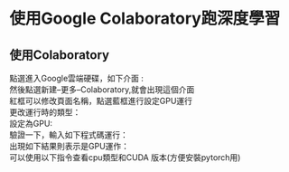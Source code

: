 #  使用Google Colaboratory跑深度學習
## 使用Colaboratory
點選進入Google雲端硬碟，如下介面 :  
然後點選新建–更多–Colaboratory,就會出現這個介面  
紅框可以修改頁面名稱，點選藍框進行設定GPU運行  
更改運行時的類型：  
設定為GPU:  
驗證一下，輸入如下程式碼運行：   
出現如下結果則表示是GPU運作：  
可以使用以下指令查看cpu類型和CUDA 版本(方便安裝pytorch用)  














                            
